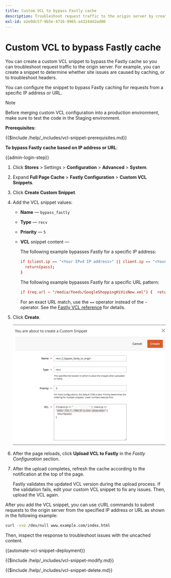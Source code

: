 ```yaml
---
title: Custom VCL to bypass Fastly cache
description: Troubleshoot request traffic to the origin server by creating a custom VCL snippet to bypass the Fastly cache.
exl-id: a2e9dc57-9b5e-4716-9965-a4324442ad00
---
```

# Custom VCL to bypass Fastly cache

You can create a custom VCL snippet to bypass the Fastly cache so you can troubleshoot request traffic to the origin server. For example, you can create a snippet to determine whether site issues are caused by caching, or to troubleshoot headers.

You can configure the snippet to bypass Fastly caching for requests from a specific IP address or URL.

>[!NOTE]
>
>Before merging custom VCL configuration into a production environment, make sure to test the code in the Staging environment.

**Prerequisites:**

{{$include /help/_includes/vcl-snippet-prerequisites.md}}

**To bypass Fastly cache based on IP address or URL**:

{{admin-login-step}}

1. Click **Stores** > Settings > **Configuration** > **Advanced** > **System**.

1. Expand **Full Page Cache** > **Fastly Configuration** > **Custom VCL Snippets**.

1. Click **Create Custom Snippet**.

1. Add the VCL snippet values:

   - **Name** — `bypass_fastly`

   - **Type** — `recv`

   - **Priority** — `5`

   - **VCL** snippet content —

      The following example bypasses Fastly for a specific IP address:

      ```conf
      if (client.ip == "<Your IPv4 IP address>" || client.ip == "<Your IPv6 IP address>") {
        return(pass);
      }
      ```

      The following example bypasses Fastly for a specific URL pattern:

      ```conf
      if (req.url ~ "/media/feeds/GoogleShoppingHiVisNew.xml") {  return (pass);}
      ```

      For an exact URL match, use the `==` operator instead of the `~` operator. See the [Fastly VCL reference] for details.

1. Click **Create**.

   ![Create Fastly Bypass VCL snippet](/help/assets/cdn/fastly-create-bypass-snippet.png)

1. After the page reloads, click **Upload VCL to Fastly** in the *Fastly Configuration* section.

1. After the upload completes, refresh the cache according to the notification at the top of the page.

   Fastly validates the updated VCL version during the upload process. If the validation fails, edit your custom VCL snippet to fix any issues. Then, upload the VCL again.

After you add the VCL snippet, you can use cURL commands to submit requests to the origin server from the specified IP address or URL as shown in the following example:

```bash
curl -svo /dev/null www.example.com/index.html
```

Then, inspect the response to troubleshoot issues with the uncached content.

{{automate-vcl-snippet-deployment}}

{{$include /help/_includes/vcl-snippet-modify.md}}

{{$include /help/_includes/vcl-snippet-delete.md}}

<!--External link definitions-->

[Fastly VCL reference]: https://docs.fastly.com/vcl/
